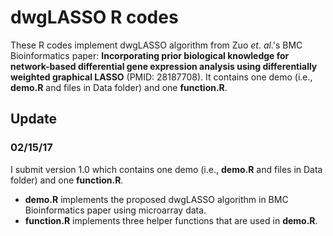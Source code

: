 # dwgLASSO R codes

These R codes implement dwgLASSO algorithm from Zuo *et*. *al*.'s BMC Bioinformatics paper: **Incorporating prior biological knowledge for network-based differential gene expression analysis using differentially weighted graphical LASSO** (PMID: 28187708). It contains one demo (i.e., **demo.R** and files in Data folder) and one **function.R**. 

## Update

### 02/15/17

I submit version 1.0 which contains one demo (i.e., **demo.R** and files in Data folder) and one **function.R**. 

* **demo.R** implements the proposed dwgLASSO algorithm in BMC Bioinformatics paper using microarray data.
* **function.R** implements three helper functions that are used in **demo.R**.
